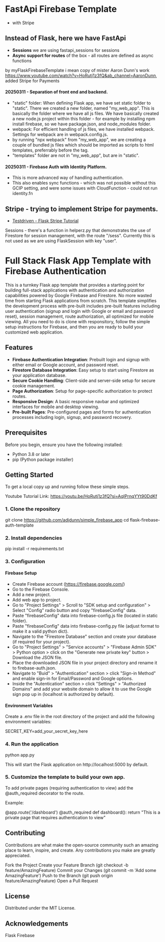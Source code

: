 # FastApi Firebase Template

- with Stripe

## Instead of Flask, here we have FastApi

- **Sessions** we are using fastapi_sessions for sessions
- **Async support for routes** of the box - all routes are defined as async functions

by myFlaskFirebaseTemplate i mean copy of mister Aaron Dunn's work
https://www.youtube.com/watch?v=HoRutj1z3fQ&ab_channel=AaronDunn, added Stripe for Payments

#### 20250311 - Separation of front end and backend.

- "static" folder: When defining Flask app, we have set static folder to "static". There we created a new folder, named "my_web_app". This is basically the folder where we have all js files. We have basically created a new node.js project within this folder - for example by installing npm install firebase, so we have package.json, and node_modules folder.
- webpack: For efficient handling of js files, we have installed webpack. Settings for webpack are in webpack.config.js.
- by running "npx webpack" from "my_web_app", we are creating a couple of bundled js files which should be imported as scripts to html templates, preferrably before the </body> tag.
- "templates" folder are not in "my_web_app", but are in "static".

#### 20250311 - Firebase Auth with Identity Platform.

- This is more advanced way of handling authentication.
- This also enables sync functions - which was not possible without this GCIP setting, and were some issues with CloudFunction - could not run identity.fn

## Stripe - trying to implement Stripe for payments.

- [Testdriven - Flask Stripe Tutorial](https://testdriven.io/blog/flask-stripe-tutorial/)

Sessions - there's a function in helperz.py that demonstrates the use of Firestore for session management, with the route "/sess". Currently this is not used as we are using FlaskSession with key "user".

# Full Stack Flask App Template with Firebase Authentication

This is a turnkey Flask app template that provides a starting point for building full-stack applications with authentication and authorization capabilities powered by Google Firebase and Firestore. No more wasted time from starting Flask applications from scratch. This template simplifies the development process with pre-built includes pre-built features including user authentication (signup and login with Google or email and password reset), session management, route authorization, all optimized for mobile viewing. All you need to do is clone with responsitory, follow the simple setup instructions for Firebase, and then you are ready to build your customized web application.

## Features

- **Firebase Authentication Integration**: Prebuilt login and signup with either email or Google account, and password reset.
- **Firestore Database Integration**: Easy setup to start using Firestore as your application database.
- **Secure Cookie Handling**: Client-side and server-side setup for secure cookie management.
- **Page Authorization**: Setup for page-specific authorization to protect routes.
- **Responsive Design**: A basic responsive navbar and optimized interfaces for mobile and desktop viewing.
- **Pre-built Pages**: Pre-configured pages and forms for authentication processes including login, signup, and password recovery.

## Prerequisites

Before you begin, ensure you have the following installed:

- Python 3.8 or later
- pip (Python package installer)

## Getting Started

To get a local copy up and running follow these simple steps.

Youtube Tutorial Link: https://youtu.be/HoRutj1z3fQ?si=AqlPrnqYYt90DdKf

### 1. Clone the repository

git clone https://github.com/adjdunn/simple_firebase_app
cd flask-firebase-auth-template

### 2. Install dependencies

pip install -r requirements.txt

### 3. Configuration

#### Firebase Setup

- Create Firebase account (https://firebase.google.com/)
- Go to the Firebase Console.
- Add a new project.
- Add web app to project.
- Go to "Project Settings" > Scroll to "SDK setup and configuration" > Select "Config" radio button and copy "firebaseConfig" data.
- Paste "firebaseConfig" data into firebase-config.js file (located in static folder).
- Paste "firebaseConfig" data into firebase-config.py file (adjust format to make it a valid python dict).
- Navigate to the "Firestore Database" section and create your database (if required for your project).
- Go to "Project Settings" > "Service accounts" > "Firebase Admin SDK" > Python option > click on the "Generate new private key" button > Download the JSON file.
- Place the downloaded JSON file in your project directory and rename it to firebase-auth.json.
- Navigate to "Buid" > "Authentication" section > click "Sign-in Method" and enable sign-in for Email/Password and Google options.
- Inside the "Autentication" section > click "Settings" > "Authorized Domains" and add your website domain to allow it to use the Google sign pop up in (localhost is authorized by default).

#### Environment Variables

Create a .env file in the root directory of the project and add the following environment variables:

SECRET_KEY=add_your_secret_key_here

### 4. Run the application

python app.py

This will start the Flask application on http://localhost:5000 by default.

### 5. Customize the template to build your own app.

To add private pages (requiring authentication to view) add the @auth_required decorator to the route.

Example:

@app.route('/dashboard')
@auth_required
def dashboard():
return "This is a private page that requires authentication to view"

## Contributing

Contributions are what make the open-source community such an amazing place to learn, inspire, and create. Any contributions you make are greatly appreciated.

Fork the Project
Create your Feature Branch (git checkout -b feature/AmazingFeature)
Commit your Changes (git commit -m 'Add some AmazingFeature')
Push to the Branch (git push origin feature/AmazingFeature)
Open a Pull Request

## License

Distributed under the MIT License.

## Acknowledgements

Flask
Firebase
